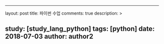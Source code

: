 
---
layout: post
title: 파이썬 수업
comments: true
description: >
  
study: [study_lang_python]
tags: [python]
date: 2018-07-03
author: author2
---
<script src="https://gist.github.com/ehdwn1991/82082866b67d791bfd38f194ba4f6f3f.js"></script>